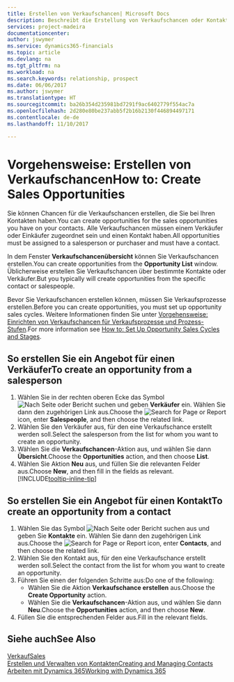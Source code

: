 ```yaml
---
title: Erstellen von Verkaufschancen| Microsoft Docs
description: Beschreibt die Erstellung von Verkaufschancen oder Kontakten in Dynamics 365 Business edition.
services: project-madeira
documentationcenter: 
author: jswymer
ms.service: dynamics365-financials
ms.topic: article
ms.devlang: na
ms.tgt_pltfrm: na
ms.workload: na
ms.search.keywords: relationship, prospect
ms.date: 06/06/2017
ms.author: jswymer
ms.translationtype: HT
ms.sourcegitcommit: ba26b354d235981bd7291f9ac6402779f554ac7a
ms.openlocfilehash: 2d280e80be237abb5f2b16b2130f446894497171
ms.contentlocale: de-de
ms.lasthandoff: 11/10/2017

---
```

# <a name="how-to-create-sales-opportunities"></a><span data-ttu-id="85928-103">Vorgehensweise: Erstellen von Verkaufschancen</span><span class="sxs-lookup"><span data-stu-id="85928-103">How to: Create Sales Opportunities</span></span>
<span data-ttu-id="85928-104">Sie können Chancen für die Verkaufschancen erstellen, die Sie bei Ihren Kontakten haben.</span><span class="sxs-lookup"><span data-stu-id="85928-104">You can create opportunities for the sales opportunities you have on your contacts.</span></span> <span data-ttu-id="85928-105">Alle Verkaufschancen müssen einem Verkäufer oder Einkäufer zugeordnet sein und einen Kontakt haben.</span><span class="sxs-lookup"><span data-stu-id="85928-105">All opportunities must be assigned to a salesperson or purchaser and must have a contact.</span></span>

<span data-ttu-id="85928-106">In dem Fenster **Verkaufschancenübersicht** können Sie Verkaufschancen erstellen.</span><span class="sxs-lookup"><span data-stu-id="85928-106">You can create opportunities from the **Opportunity List** window.</span></span> <span data-ttu-id="85928-107">Üblicherweise erstellen Sie Verkaufschancen über bestimmte Kontakte oder Verkäufer.</span><span class="sxs-lookup"><span data-stu-id="85928-107">But you typically will create opportunities from the specific contact or salespeople.</span></span>

<span data-ttu-id="85928-108">Bevor Sie Verkaufschancen erstellen können, müssen Sie Verkaufsprozesse erstellen.</span><span class="sxs-lookup"><span data-stu-id="85928-108">Before you can create opportunities, you must set up opportunity sales cycles.</span></span> <span data-ttu-id="85928-109">Weitere Informationen finden Sie unter [Vorgehensweise: Einrichten von Verkaufschancen für Verkaufsprozesse und Prozess-Stufen](marketing-how-setup-opportunity-sales-cycles-stages.md).</span><span class="sxs-lookup"><span data-stu-id="85928-109">For more information see [How to: Set Up Opportunity Sales Cycles and Stages](marketing-how-setup-opportunity-sales-cycles-stages.md).</span></span>

## <a name="to-create-an-opportunity-from-a-salesperson"></a><span data-ttu-id="85928-110">So erstellen Sie ein Angebot für einen Verkäufer</span><span class="sxs-lookup"><span data-stu-id="85928-110">To create an opportunity from a salesperson</span></span>
1. <span data-ttu-id="85928-111">Wählen Sie in der rechten oberen Ecke das Symbol ![Nach Seite oder Bericht suchen](media/ui-search/search_small.png "Nach Seite oder Bericht suchen") und geben **Verkäufer** ein. Wählen Sie dann den zugehörigen Link aus.</span><span class="sxs-lookup"><span data-stu-id="85928-111">Choose the ![Search for Page or Report](media/ui-search/search_small.png "Search for Page or Report icon") icon, enter **Salespeople**, and then choose the related link.</span></span>
2. <span data-ttu-id="85928-112">Wählen Sie den Verkäufer aus, für den eine Verkaufschance erstellt werden soll.</span><span class="sxs-lookup"><span data-stu-id="85928-112">Select the salesperson from the list for whom you want to create an opportunity.</span></span>
3. <span data-ttu-id="85928-113">Wählen Sie die **Verkaufschancen**-Aktion aus, und wählen Sie dann **Übersicht**.</span><span class="sxs-lookup"><span data-stu-id="85928-113">Choose the **Opportunities** action, and then choose **List**.</span></span>
4. <span data-ttu-id="85928-114">Wählen Sie Aktion **Neu** aus, und füllen Sie die relevanten Felder aus.</span><span class="sxs-lookup"><span data-stu-id="85928-114">Choose **New**, and then fill in the fields as relevant.</span></span> [!INCLUDE[tooltip-inline-tip](includes/tooltip-inline-tip_md.md)]  



## <a name="to-create-an-opportunity-from-a-contact"></a><span data-ttu-id="85928-115">So erstellen Sie ein Angebot für einen Kontakt</span><span class="sxs-lookup"><span data-stu-id="85928-115">To create an opportunity from a contact</span></span>
1. <span data-ttu-id="85928-116">Wählen Sie das Symbol ![Nach Seite oder Bericht suchen](media/ui-search/search_small.png "Nach Seite oder Bericht suchen") aus und geben Sie **Kontakte** ein. Wählen Sie dann den zugehörigen Link aus.</span><span class="sxs-lookup"><span data-stu-id="85928-116">Choose the ![Search for Page or Report](media/ui-search/search_small.png "Search for Page or Report icon") icon, enter **Contacts**, and then choose the related link.</span></span>
2. <span data-ttu-id="85928-117">Wählen Sie den Kontakt aus, für den eine Verkaufschance erstellt werden soll.</span><span class="sxs-lookup"><span data-stu-id="85928-117">Select the contact from the list for whom you want to create an opportunity.</span></span>
3. <span data-ttu-id="85928-118">Führen Sie einen der folgenden Schritte aus:</span><span class="sxs-lookup"><span data-stu-id="85928-118">Do one of the following:</span></span>
   * <span data-ttu-id="85928-119">Wählen Sie die Aktion **Verkaufschance erstellen** aus.</span><span class="sxs-lookup"><span data-stu-id="85928-119">Choose the **Create Opportunity** action.</span></span>
   * <span data-ttu-id="85928-120">Wählen Sie die **Verkaufschancen**-Aktion aus, und wählen Sie dann **Neu**.</span><span class="sxs-lookup"><span data-stu-id="85928-120">Choose the  **Opportunities** action, and then choose **New**.</span></span>
4. <span data-ttu-id="85928-121">Füllen Sie die entsprechenden Felder aus.</span><span class="sxs-lookup"><span data-stu-id="85928-121">Fill in the relevant fields.</span></span>

## <a name="see-also"></a><span data-ttu-id="85928-122">Siehe auch</span><span class="sxs-lookup"><span data-stu-id="85928-122">See Also</span></span>
[<span data-ttu-id="85928-123">Verkauf</span><span class="sxs-lookup"><span data-stu-id="85928-123">Sales</span></span>](sales-manage-sales.md)  
[<span data-ttu-id="85928-124">Erstellen und Verwalten von Kontakten</span><span class="sxs-lookup"><span data-stu-id="85928-124">Creating and Managing Contacts</span></span>](marketing-contacts.md)  
[<span data-ttu-id="85928-125">Arbeiten mit Dynamics 365</span><span class="sxs-lookup"><span data-stu-id="85928-125">Working with Dynamics 365</span></span>](ui-work-product.md)

